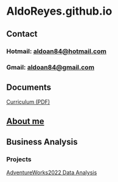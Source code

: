 # AldoReyes.github.io

## Contact
### Hotmail: aldoan84@hotmail.com
### Gmail: aldoan84@gmail.com

## Documents
 [Curriculum (PDF)](/Assets/files/Aldo_Reyes_CV.pdf)

## [About me](https://github.com/AldoReyes84/About-me)

## Business Analysis
### Projects

[AdventureWorks2022 Data Analysis](https://aldoreyes84.github.io/Data-Analisys_For-AdventureWorksDW2022_SQL_PowerBI_Python_Excel/)


